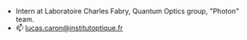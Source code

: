 - Intern at Laboratoire Charles Fabry, Quantum Optics group, "Photon" team.
- 📫 lucas.caron@institutoptique.fr 

<!---
Lucas-Caron/Lucas-Caron is a ✨ special ✨ repository because its `README.md` (this file) appears on your GitHub profile.
You can click the Preview link to take a look at your changes.
--->
